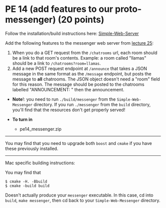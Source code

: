 PE 14 (add features to our proto-messenger) (20 points)
==============

Follow the installation/build instructions here: [Simple-Web-Server](https://gitlab.com/eidheim/Simple-Web-Server)  


Add the following features to the messenger web server from [lecture 25](../lectures/25_webservers_part2/):
1. When you do a GET request from the `/chatrooms` url, each room should be a link to that room's contents. Example: a room called "llamas" should be a link to `/chatrooms?room=llamas`.
2. Add a new POST request endpoint at `/announce` that takes a JSON message in the same format as the `/message` endpoint, but posts the message to __all__ chatrooms. The JSON object doesn't need a "room" field for this reason. The message should be posted to the chatrooms labelled "ANNOUNCEMENT: " then the announcement.

- __Note__!: you need to run `./build/messenger` from the `Simple-Web-Messenger` directory. If you run `./messenger` from the `build` directory, you'll find that the resources don't get properly served!

- __To turn in__
    - pe14_messenger.zip
    
---
You may find that you need to upgrade both `boost` and `cmake` if you have these previously installed.


---
Mac specific building instructions:

You may find that 
```
$ cmake -H. -Bbuild
$ cmake -build build
```
Doesn't actually produce your `messenger` executable. In this case, cd into `build`, `make messenger`, then cd back to your `Simple-Web-Messenger` directory.
